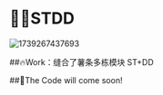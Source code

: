 # 🚀🚀STDD
![1739267437693](https://github.com/user-attachments/assets/666fb083-0449-4ebc-b6af-3861680a9bc1)


##🔥Work：缝合了薯条多栋模块 ST+DD

##🍬The Code will come soon!
